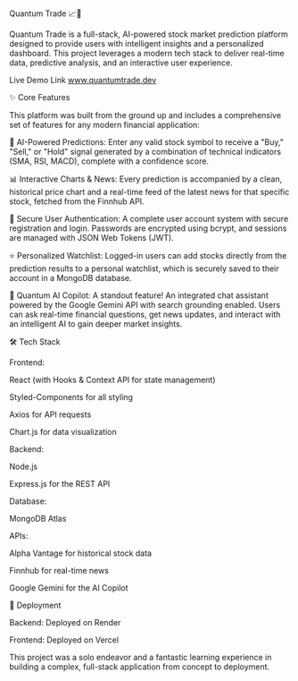 Quantum Trade 📈🤖

<!-- You will need to update this path after uploading your logo to the repo -->

Quantum Trade is a full-stack, AI-powered stock market prediction platform designed to provide users with intelligent insights and a personalized dashboard. This project leverages a modern tech stack to deliver real-time data, predictive analysis, and an interactive user experience.

Live Demo Link www.quantumtrade.dev


✨ Core Features

This platform was built from the ground up and includes a comprehensive set of features for any modern financial application:

🧠 AI-Powered Predictions: Enter any valid stock symbol to receive a "Buy," "Sell," or "Hold" signal generated by a combination of technical indicators (SMA, RSI, MACD), complete with a confidence score.

📊 Interactive Charts & News: Every prediction is accompanied by a clean, historical price chart and a real-time feed of the latest news for that specific stock, fetched from the Finnhub API.

🔐 Secure User Authentication: A complete user account system with secure registration and login. Passwords are encrypted using bcrypt, and sessions are managed with JSON Web Tokens (JWT).

⭐ Personalized Watchlist: Logged-in users can add stocks directly from the prediction results to a personal watchlist, which is securely saved to their account in a MongoDB database.

🚀 Quantum AI Copilot: A standout feature! An integrated chat assistant powered by the Google Gemini API with search grounding enabled. Users can ask real-time financial questions, get news updates, and interact with an intelligent AI to gain deeper market insights.

🛠️ Tech Stack

Frontend:

React (with Hooks & Context API for state management)

Styled-Components for all styling

Axios for API requests

Chart.js for data visualization

Backend:

Node.js

Express.js for the REST API

Database:

MongoDB Atlas

APIs:

Alpha Vantage for historical stock data

Finnhub for real-time news

Google Gemini for the AI Copilot

🚀 Deployment

Backend: Deployed on Render

Frontend: Deployed on Vercel

This project was a solo endeavor and a fantastic learning experience in building a complex, full-stack application from concept to deployment.
